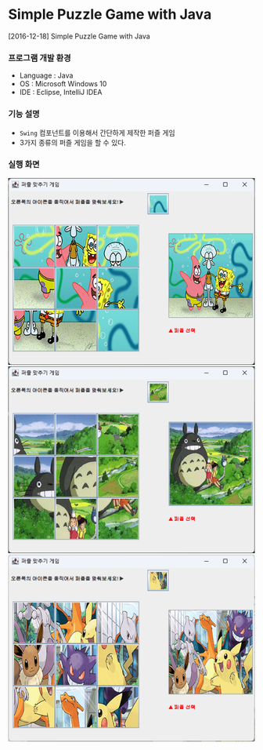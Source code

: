 # Simple Puzzle Game with Java
[2016-12-18] Simple Puzzle Game with Java

### 프로그램 개발 환경
- Language : Java
- OS : Microsoft Windows 10
- IDE : Eclipse, IntelliJ IDEA

### 기능 설명
- `Swing` 컴포넌트를 이용해서 간단하게 제작한 퍼즐 게임
- 3가지 종류의 퍼즐 게임을 할 수 있다.

### 실행 화면

![실행 화면 1](picture1.png)
![실행 화면 2](picture2.png)
![실행 화면 3](picture3.png)

